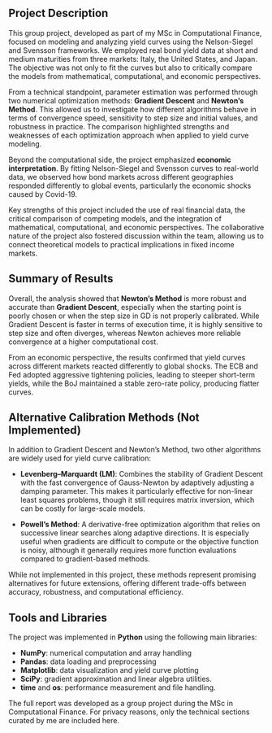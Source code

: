## Project Description

This group project, developed as part of my MSc in Computational Finance, focused on modeling and analyzing yield curves using the Nelson-Siegel and Svensson frameworks. We employed real bond yield data at short and medium maturities from three markets: Italy, the United States, and Japan. The objective was not only to fit the curves but also to critically compare the models from mathematical, computational, and economic perspectives.

From a technical standpoint, parameter estimation was performed through two numerical optimization methods: **Gradient Descent** and **Newton’s Method**. This allowed us to investigate how different algorithms behave in terms of convergence speed, sensitivity to step size and initial values, and robustness in practice. The comparison highlighted strengths and weaknesses of each optimization approach when applied to yield curve modeling.

Beyond the computational side, the project emphasized **economic interpretation**. By fitting Nelson-Siegel and Svensson curves to real-world data, we observed how bond markets across different geographies responded differently to global events, particularly the economic shocks caused by Covid-19. 

Key strengths of this project included the use of real financial data, the critical comparison of competing models, and the integration of mathematical, computational, and economic perspectives. The collaborative nature of the project also fostered discussion within the team, allowing us to connect theoretical models to practical implications in fixed income markets.

## Summary of Results

Overall, the analysis showed that **Newton’s Method** is more robust and accurate than **Gradient Descent**, especially when the starting point is poorly chosen or when the step size in GD is not properly calibrated. While Gradient Descent is faster in terms of execution time, it is highly sensitive to step size and often diverges, whereas Newton achieves more reliable convergence at a higher computational cost.  

From an economic perspective, the results confirmed that yield curves across different markets reacted differently to global shocks. The ECB and Fed adopted aggressive tightening policies, leading to steeper short-term yields, while the BoJ maintained a stable zero-rate policy, producing flatter curves. 

## Alternative Calibration Methods (Not Implemented)

In addition to Gradient Descent and Newton’s Method, two other algorithms are widely used for yield curve calibration:  

- **Levenberg–Marquardt (LM)**: Combines the stability of Gradient Descent with the fast convergence of Gauss-Newton by adaptively adjusting a damping parameter. This makes it particularly effective for non-linear least squares problems, though it still requires matrix inversion, which can be costly for large-scale models.  

- **Powell’s Method**: A derivative-free optimization algorithm that relies on successive linear searches along adaptive directions. It is especially useful when gradients are difficult to compute or the objective function is noisy, although it generally requires more function evaluations compared to gradient-based methods.  

While not implemented in this project, these methods represent promising alternatives for future extensions, offering different trade-offs between accuracy, robustness, and computational efficiency.

## Tools and Libraries

The project was implemented in **Python** using the following main libraries:

- **NumPy**: numerical computation and array handling  
- **Pandas**: data loading and preprocessing  
- **Matplotlib**: data visualization and yield curve plotting  
- **SciPy**: gradient approximation and linear algebra utilities.  
- **time** and **os**: performance measurement and file handling.  

The full report was developed as a group project during the MSc in Computational Finance. For privacy reasons, only the technical sections curated by me are included here.

